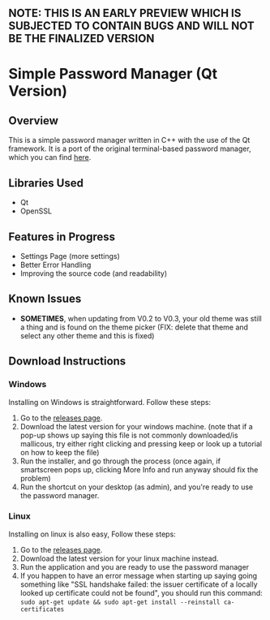 ## NOTE: THIS IS AN EARLY PREVIEW WHICH IS SUBJECTED TO CONTAIN BUGS AND WILL NOT BE THE FINALIZED VERSION ##
# Simple Password Manager (Qt Version)

## Overview
This is a simple password manager written in C++ with the use of the Qt framework. It is a port of the original terminal-based password manager, which you can find [here](https://github.com/globbertot/simple-password-manager).

## Libraries Used
- Qt
- OpenSSL

## Features in Progress
- Settings Page (more settings)
- Better Error Handling
- Improving the source code (and readability)

## Known Issues
- **SOMETIMES**, when updating from V0.2 to V0.3, your old theme was still a thing and is found on the theme picker (FIX: delete that theme and select any other theme and this is fixed)

## Download Instructions
### Windows
Installing on Windows is straightforward. Follow these steps:

1. Go to the [releases page](https://github.com/globbertot/simplePasswordMan/releases).
2. Download the latest version for your windows machine. (note that if a pop-up shows up saying this file is not commonly downloaded/is mallicous, try either right clicking and pressing keep or look up a tutorial on how to keep the file)
3. Run the installer, and go through the process (once again, if smartscreen pops up, clicking More Info and run anyway should fix the problem)
4. Run the shortcut on your desktop (as admin), and you're ready to use the password manager.

### Linux
Installing on linux is also easy, Follow these steps:

1. Go to the [releases page](https://github.com/globbertot/simplePasswordMan/releases).
2. Download the latest version for your linux machine instead.
3. Run the application and you are ready to use the password manager
4. If you happen to have an error message when starting up saying going something like "SSL handshake failed: the issuer certificate of a locally looked up certificate could not be found", you should run this command: `sudo apt-get update && sudo apt-get install --reinstall ca-certificates`
